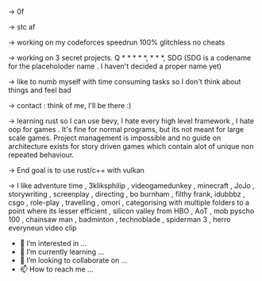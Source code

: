 -> 0f

-> stc af 

-> working on my codeforces speedrun 100% glitchless no cheats

-> working on 3 secret projects. Q * * * * *, * * *, SDG (SDG is a codename for the placeholoder name . I haven't decided a proper name yet)

-> like to numb myself with time consuming tasks so I don't think about things and feel bad

-> contact : think of me, I'll be there :)

-> learning rust so I can use bevy, I hate every high level framework , I hate oop for games . It's fine for normal programs, but its not meant for large scale games. Project management is impossible and no guide on architecture exists for story driven games which contain alot of unique non repeated behaviour.

-> End goal is to use rust/c++ with vulkan
   
-> I like adventure time , 3kliksphilip , videogamedunkey , minecraft , JoJo , storywriting , screenplay , directing , bo burnham , filthy frank, idubbbz , csgo , role-play , travelling , omori , categorising with multiple folders to a point where its lesser efficient , silicon valley from HBO , AoT , mob pyscho 100 , chainsaw man , badminton , technoblade , spiderman 3 , herro everyneun video clip

- 👀 I’m interested in ...
- 🌱 I’m currently learning ...
- 💞️ I’m looking to collaborate on ...
- 📫 How to reach me ...

<!---
ohfacts/ohfacts is a ✨ special ✨ repository because its `README.md` (this file) appears on your GitHub profile.
You can click the Preview link to take a look at your changes.
--->
